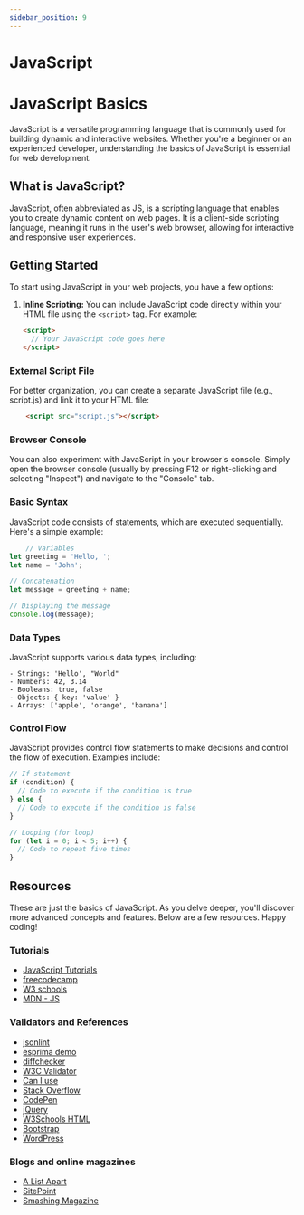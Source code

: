 ```yaml
---
sidebar_position: 9
---
```


# JavaScript

# JavaScript Basics

JavaScript is a versatile programming language that is commonly used for building dynamic and interactive websites. Whether you're a beginner or an experienced developer, understanding the basics of JavaScript is essential for web development.

## What is JavaScript?

JavaScript, often abbreviated as JS, is a scripting language that enables you to create dynamic content on web pages. It is a client-side scripting language, meaning it runs in the user's web browser, allowing for interactive and responsive user experiences.

## Getting Started

To start using JavaScript in your web projects, you have a few options:

1. **Inline Scripting:**
   You can include JavaScript code directly within your HTML file using the `<script>` tag. For example:
   ```html
   <script>
     // Your JavaScript code goes here
   </script>
   ```

### External Script File

For better organization, you can create a separate JavaScript file (e.g., script.js) and link it to your HTML file:

```html
    <script src="script.js"></script>
```

### Browser Console

You can also experiment with JavaScript in your browser's console. Simply open the browser console (usually by pressing F12 or right-clicking and selecting "Inspect") and navigate to the "Console" tab.

### Basic Syntax 

JavaScript code consists of statements, which are executed sequentially. Here's a simple example:

```js
    // Variables
let greeting = 'Hello, ';
let name = 'John';

// Concatenation
let message = greeting + name;

// Displaying the message
console.log(message);
```
### Data Types

JavaScript supports various data types, including:

```
- Strings: 'Hello', "World"
- Numbers: 42, 3.14
- Booleans: true, false
- Objects: { key: 'value' }
- Arrays: ['apple', 'orange', 'banana']
```
### Control Flow

JavaScript provides control flow statements to make decisions and control the flow of execution. Examples include:

```js
// If statement
if (condition) {
  // Code to execute if the condition is true
} else {
  // Code to execute if the condition is false
}

// Looping (for loop)
for (let i = 0; i < 5; i++) {
  // Code to repeat five times
}
```
## Resources
These are just the basics of JavaScript. As you delve deeper, you'll discover more advanced concepts and features. Below are a few resources. Happy coding!

### Tutorials 
- [JavaScript Tutorials](https://javascript.info/)
- [freecodecamp](https://www.freecodecamp.org/Links)
- [W3 schools](https://www.w3schools.com/js/)
- [MDN - JS](https://developer.mozilla.org/en-US/docs/Web/JavaScript)

### Validators and References

- [jsonlint](https://jsonlint.com/)
- [esprima demo](https://esprima.org/demo/validate.html)
- [diffchecker](https://www.diffchecker.com/)
- [W3C Validator](http://validator.w3.org)
- [Can I use](http://www.caniuse.com)
- [Stack Overflow](http://stackoverflow.com/)
- [CodePen](http://codepen.io/)
- [jQuery](http://www.jquery.com)
- [W3Schools HTML](http://www.w3schools.com/html/)
- [Bootstrap](http://getbootstrap.com)
- [WordPress](http://wordpress.org)

### Blogs and online magazines

- [A List Apart](http://www.alistapart.com)
- [SitePoint](http://www.sitepoint.com)
- [Smashing Magazine](http://www.smashingmagazine.com)
